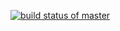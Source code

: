 [![build status of master](https://travis-ci.org/github/waz162/TriangleTest.svg?branch=master)](https://travis-ci.org/github/waz162/TriangleTest)